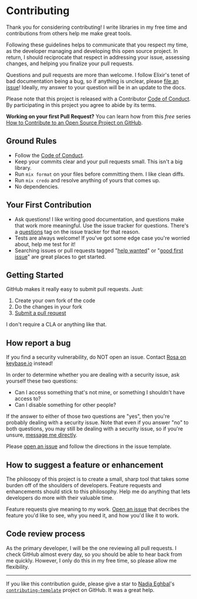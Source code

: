 # Contributing

Thank you for considering contributing!
I write libraries in my free time and contributions from others help me make great tools.

Following these guidelines helps to communicate that you respect my time,
as the developer managing and developing this open source project.
In return, I should reciprocate that respect in addressing your issue,
assessing changes, and helping you finalize your pull requests.

Questions and pull requests are more than welcome.
I follow Elixir's tenet of bad documentation being a bug,
so if anything is unclear, please [file an issue](https://github.com/Cantido/queutils/issues/new)!
Ideally, my answer to your question will be in an update to the docs.

Please note that this project is released with a Contributor [Code of Conduct]. By participating in this project you agree to abide by its terms.

**Working on your first Pull Request?** You can learn how from this *free* series [How to Contribute to an Open Source Project on GitHub](https://egghead.io/series/how-to-contribute-to-an-open-source-project-on-github).

## Ground Rules

- Follow the [Code of Conduct].
- Keep your commits clear and your pull requests small.
  This isn't a big library.
- Run `mix format` on your files before committing them.
  I like clean diffs.
- Run `mix credo` and resolve anything of yours that comes up.
- No dependencies.

## Your First Contribution

- Ask questions!
I like writing good documentation, and questions make that work more meaningful.
Use the issue tracker for questions.
There's a [questions] tag on the issue tracker for that reason.
- Tests are always welcome!
  If you've got some edge case you're worried about, help me test for it!
- Searching issues or pull requests tagged "[help wanted]" or "[good first issue]" are great places to get started.

## Getting Started

GitHub makes it really easy to submit pull requests. Just:

1. Create your own fork of the code
2. Do the changes in your fork
3. [Submit a pull request](https://github.com/Cantido/queutils/compare)

I don't require a CLA or anything like that.

## How report a bug

If you find a security vulnerability, do NOT open an issue.
Contact [Rosa on keybase.io](https://keybase.io/cantido) instead!

In order to determine whether you are dealing with a security issue, ask yourself these two questions:

- Can I access something that's not mine, or something I shouldn't have access to?
- Can I disable something for other people?

If the answer to either of those two questions are "yes",
then you're probably dealing with a security issue.
Note that even if you answer "no" to both questions,
you may still be dealing with a security issue, so if you're unsure,
[message me directly](https://keybase.io/cantido).

Please [open an issue](https://github.com/Cantido/queutils/issues/new) and
follow the directions in the issue template.

## How to suggest a feature or enhancement

The philosopy of this project is to create a small, sharp tool that
takes some burden off of the shoulders of developers.
Feature requests and enhancements should stick to this philosophy.
Help me do anything that lets developers do more with their valuable time.

Feature requests give meaning to my work.
[Open an issue](https://github.com/Cantido/queutils/issues/new) that decribes the feature you'd like to see,
why you need it, and how you'd like it to work.

## Code review process

As the primary developer, I will be the one reviewing all pull requests.
I check GitHub almost every day, so you should be able to hear back from me quickly.
However, I only do this in my free time, so please allow me flexibility.

---
If you like this contribution guide, please give a star to [Nadia Eghbal]'s [`contributing-template`] project on GitHub.
It was a great help.

[Nadia Eghbal]: https://github.com/nayafia
[`contributing-template`]: https://github.com/nayafia/contributing-template
[help wanted]: https://github.com/Cantido/queutils/labels/help%20wanted
[good first issue]: https://github.com/Cantido/queutils/labels/good%20first%20issue
[questions]: https://github.com/Cantido/queutils/labels/question
[Code of Conduct]: code_of_conduct.md
